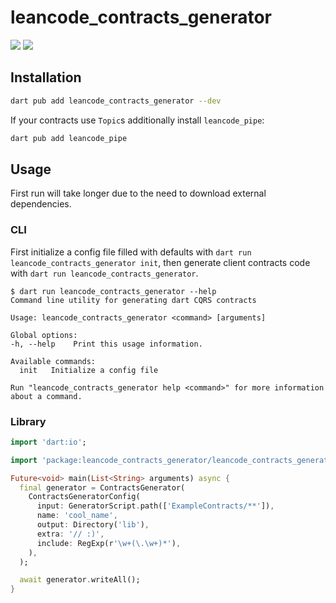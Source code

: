 # leancode_contracts_generator

[![](https://img.shields.io/pub/v/leancode_contracts_generator.svg?logo=dart)](https://pub.dev/packages/leancode_contracts_generator)
[![](https://github.com/leancodepl/contractsgenerator-dart/workflows/leancode_contracts_generator-test/badge.svg)](https://github.com/leancodepl/contractsgenerator-dart/actions)

## Installation

```sh
dart pub add leancode_contracts_generator --dev
```

If your contracts use `Topic`s additionally install `leancode_pipe`:

```sh
dart pub add leancode_pipe
```

## Usage

First run will take longer due to the need to download external dependencies.

### CLI

First initialize a config file filled with defaults with `dart run leancode_contracts_generator init`, then generate client contracts code with `dart run leancode_contracts_generator`.

```
$ dart run leancode_contracts_generator --help
Command line utility for generating dart CQRS contracts

Usage: leancode_contracts_generator <command> [arguments]

Global options:
-h, --help    Print this usage information.

Available commands:
  init   Initialize a config file

Run "leancode_contracts_generator help <command>" for more information about a command.
```

### Library

```dart
import 'dart:io';

import 'package:leancode_contracts_generator/leancode_contracts_generator.dart';

Future<void> main(List<String> arguments) async {
  final generator = ContractsGenerator(
    ContractsGeneratorConfig(
      input: GeneratorScript.path(['ExampleContracts/**']),
      name: 'cool_name',
      output: Directory('lib'),
      extra: '// :)',
      include: RegExp(r'\w+(\.\w+)*'),
    ),
  );

  await generator.writeAll();
}
```
